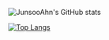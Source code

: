 
![JunsooAhn's GitHub stats](https://github-readme-stats.vercel.app/api?username=JunsooAhn&count_private=true&theme=Gradient)

[![Top Langs](https://github-readme-stats.vercel.app/api/top-langs/?username=JunsooAhn&layout=compact&count_private=true)](https://github.com/JunsooAhn/github-readme-stats)

